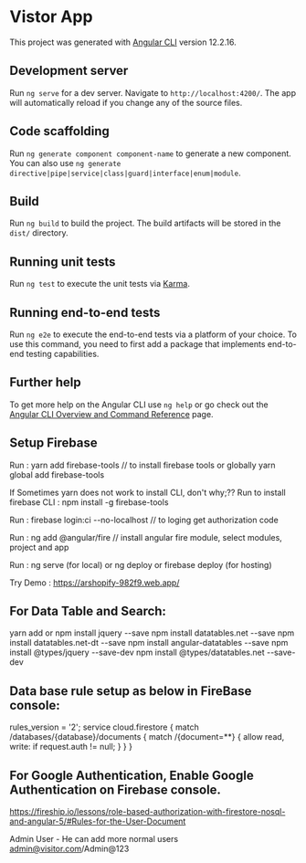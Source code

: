 # Vistor App

This project was generated with [Angular CLI](https://github.com/angular/angular-cli) version 12.2.16.

## Development server

Run `ng serve` for a dev server. Navigate to `http://localhost:4200/`. The app will automatically reload if you change any of the source files.

## Code scaffolding

Run `ng generate component component-name` to generate a new component. You can also use `ng generate directive|pipe|service|class|guard|interface|enum|module`.

## Build

Run `ng build` to build the project. The build artifacts will be stored in the `dist/` directory.

## Running unit tests

Run `ng test` to execute the unit tests via [Karma](https://karma-runner.github.io).

## Running end-to-end tests

Run `ng e2e` to execute the end-to-end tests via a platform of your choice. To use this command, you need to first add a package that implements end-to-end testing capabilities.

## Further help

To get more help on the Angular CLI use `ng help` or go check out the [Angular CLI Overview and Command Reference](https://angular.io/cli) page.


## Setup Firebase 

Run : yarn add firebase-tools // to install firebase tools  or globally yarn global add firebase-tools 

If Sometimes yarn does not work to install CLI, don't why;??
Run to install firebase CLI : npm install -g firebase-tools

Run : firebase login:ci --no-localhost // to loging get authorization code 

Run :  ng add @angular/fire // install angular fire module, select modules, project and app

Run : ng serve (for local) or ng deploy or firebase deploy (for hosting)

Try Demo : https://arshopify-982f9.web.app/


## For Data Table and Search:
yarn add or 
npm install jquery --save
npm install datatables.net --save
npm install datatables.net-dt --save
npm install angular-datatables --save
npm install @types/jquery --save-dev
npm install @types/datatables.net --save-dev



## Data base rule setup as below in FireBase console: 

rules_version = '2';
service cloud.firestore {
  match /databases/{database}/documents {
    match /{document=**} {
      allow read, write: if request.auth != null;
    }
  }
}

## For Google Authentication, Enable Google Authentication on Firebase console.



https://fireship.io/lessons/role-based-authorization-with-firestore-nosql-and-angular-5/#Rules-for-the-User-Document


Admin User - He can add more normal users
admin@visitor.com/Admin@123
